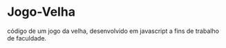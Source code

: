 # Jogo-Velha
código de um jogo da velha, desenvolvido em javascript a fins de trabalho de faculdade.

